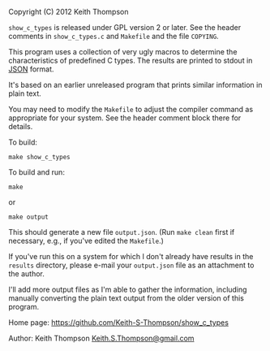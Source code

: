 Copyright (C) 2012 Keith Thompson

`show_c_types` is released under GPL version 2 or later.  See the
header comments in `show_c_types.c` and `Makefile` and the file `COPYING`.

This program uses a collection of very ugly macros to determine the
characteristics of predefined C types.  The results are printed to
stdout in [JSON](http://www.json.org/) format.

It's based on an earlier unreleased program that prints similar
information in plain text.

You may need to modify the `Makefile` to adjust the compiler command
as appropriate for your system.  See the header comment block there
for details.

To build:

    make show_c_types

To build and run:

    make

or

    make output

This should generate a new file `output.json`.  (Run `make clean` first
if necessary, e.g., if you've edited the `Makefile`.)

If you've run this on a system for which I don't already have results
in the `results` directory, please e-mail your `output.json` file as
an attachment to the author.

I'll add more output files as I'm able to gather the information,
including manually converting the plain text output from the older
version of this program.

Home page: https://github.com/Keith-S-Thompson/show_c_types

Author: Keith Thompson <Keith.S.Thompson@gmail.com>
